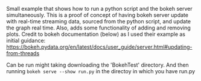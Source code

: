 Small example that shows how to run a python script and the bokeh server simultaneously. This is a proof of concept of 
having bokeh server update with real-time streaming data, sourced from the python script, and update the graph
real time. Also, adds some functionality of adding and removing plots.
Credit to bokeh documentation (below) as I used their example as initial guidance:
https://bokeh.pydata.org/en/latest/docs/user_guide/server.html#updating-from-threads

Can be run might taking downloading the 'BokehTest' directory. And then running `bokeh serve --show run.py` in the directoy in which you have run.py
